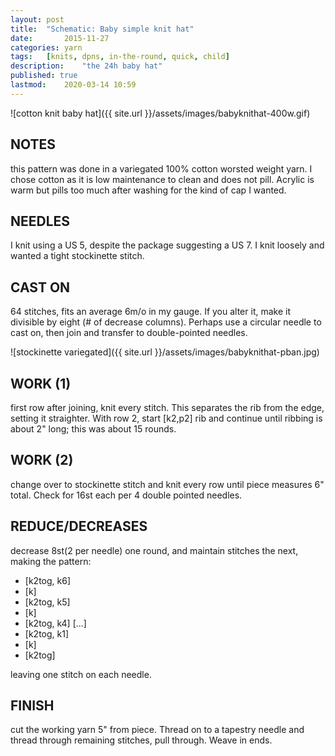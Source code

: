 ```yaml
---
layout: post
title: 	"Schematic: Baby simple knit hat"
date:		2015-11-27
categories:	yarn
tags:	[knits, dpns, in-the-round, quick, child]
description: 	"the 24h baby hat"
published: true
lastmod:	2020-03-14 10:59
---
```

![cotton knit baby hat]({{ site.url }}/assets/images/babyknithat-400w.gif)

## NOTES ##
this pattern was done in a variegated 100% cotton worsted weight yarn.  I chose cotton as it is low maintenance to clean and does not pill.  Acrylic is warm but pills too much after washing for the kind of cap I wanted.

## NEEDLES ##
I knit using a US 5, despite the package suggesting a US 7.  I knit loosely and wanted a tight stockinette stitch.

## CAST ON ##
64 stitches, fits an average 6m/o in my gauge.  If you alter it, make it divisible by eight (# of decrease columns).  Perhaps use a circular needle to cast on, then join and transfer to double-pointed needles.

![stockinette variegated]({{ site.url }}/assets/images/babyknithat-pban.jpg)

## WORK (1) ##
first row after joining, knit every stitch.  This separates the rib from the edge, setting it straighter.  With row 2, start [k2,p2] rib and continue until ribbing is about 2" long; this was about 15 rounds.

## WORK (2) ##
change over to stockinette stitch and knit every row until piece measures 6" total.  Check for 16st each per 4 double pointed needles.

## REDUCE/DECREASES ##
decrease 8st(2 per needle) one round, and maintain stitches the next, making the pattern:

- [k2tog, k6]
- [k]
- [k2tog, k5]
- [k]
- [k2tog, k4]
[...]
- [k2tog, k1]
- [k]
- [k2tog]

leaving one stitch on each needle.

## FINISH ##
cut the working yarn 5" from piece.  Thread on to a tapestry needle and thread through remaining stitches, pull through.  Weave in ends.
